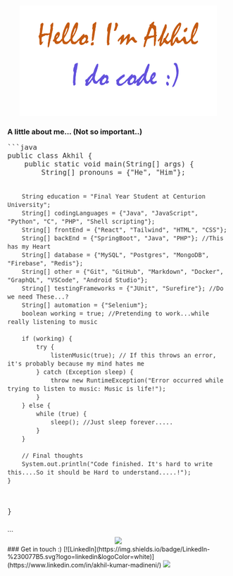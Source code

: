 
<div align="center" >
  <img src="Assets/Name.png" alt="Hello" width = "450" height = "250">
</div>

### A little about me... (Not so important..)
<div style="font-family: 'Courier New', monospace; font-size: 16px; color: #333;">
<pre>
```java
public class Akhil {
    public static void main(String[] args) {
        String[] pronouns = {"He", "Him"};

        String education = "Final Year Student at Centurion University";
        String[] codingLanguages = {"Java", "JavaScript", "Python", "C", "PHP", "Shell scripting"};
        String[] frontEnd = {"React", "Tailwind", "HTML", "CSS"};
        String[] backEnd = {"SpringBoot", "Java", "PHP"}; //This has my Heart
        String[] database = {"MySQL", "Postgres", "MongoDB", "Firebase", "Redis"};
        String[] other = {"Git", "GitHub", "Markdown", "Docker", "GraphQL", "VSCode", "Android Studio"};
        String[] testingFrameworks = {"JUnit", "Surefire"}; //Do we need These...?
        String[] automation = {"Selenium"};
        boolean working = true; //Pretending to work...while really listening to music

        if (working) { 
            try {
                listenMusic(true); // If this throws an error, it's probably because my mind hates me
            } catch (Exception sleep) {
                throw new RuntimeException("Error occurred while trying to listen to music: Music is life!");
            }
        } else {
            while (true) {
                sleep(); //Just sleep forever.....
            }
        }

        // Final thoughts 
        System.out.println("Code finished. It's hard to write this....So it should be Hard to understand.....!");
    }
}
</pre>
</div>
```
<div align="center">
  <img src="https://i.giphy.com/media/v1.Y2lkPTc5MGI3NjExcHVubXVoOWhuNDJxNnYyYWdlZWhieG5pa2tnNjd3MGcwdzE0ZXJsYyZlcD12MV9pbnRlcm5hbF9naWZfYnlfaWQmY3Q9dHM/3SL41WtN5l9DNdPJGs/giphy.gif" width="230">
</div>
### Get in touch :)
[![LinkedIn](https://img.shields.io/badge/LinkedIn-%230077B5.svg?logo=linkedin&logoColor=white)](https://www.linkedin.com/in/akhil-kumar-madineni/)
<a href="mailto:akhilkumarmadineni@gmail.com"><img src="https://img.shields.io/badge/-Mail-D14836?style=flat&logo=Gmail&logoColor=white"/></a>



